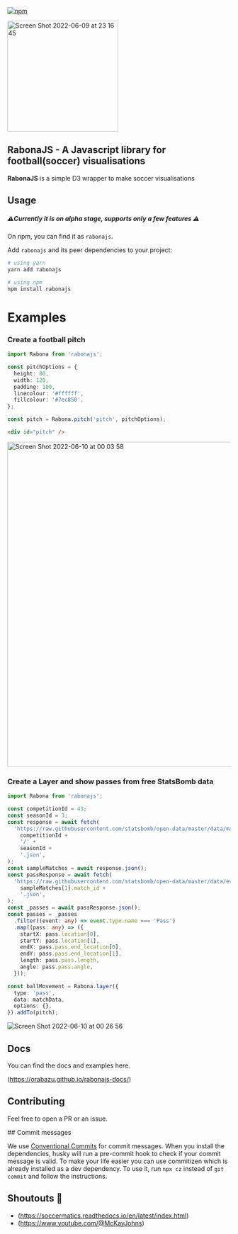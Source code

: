 [![npm](https://img.shields.io/npm/v/rabonajs)](https://www.npmjs.com/package/rabonajs)

<img width="250" alt="Screen Shot 2022-06-09 at 23 16 45" src="https://user-images.githubusercontent.com/812622/172951243-7b294967-7326-40dc-8f8d-cf194cca5510.png">

## RabonaJS - A Javascript library for football(soccer) visualisations

**RabonaJS** is a simple D3 wrapper to make soccer visualisations

## Usage

##### ⚠️Currently it is on alpha stage, supports only a few features ⚠️

On npm, you can find it as `rabonajs`.

Add `rabonajs` and its peer dependencies to your project:

```bash
# using yarn
yarn add rabonajs

# using npm
npm install rabonajs
```

# Examples

### Create a football pitch

```typescript
import Rabona from 'rabonajs';

const pitchOptions = {
  height: 80,
  width: 120,
  padding: 100,
  linecolour: '#ffffff',
  fillcolour: '#7ec850',
};

const pitch = Rabona.pitch('pitch', pitchOptions);
```

```html
<div id="pitch" />
```

<img width="734" alt="Screen Shot 2022-06-10 at 00 03 58" src="https://user-images.githubusercontent.com/812622/172945125-be67346f-561a-4c0e-b467-ca638b3b4ae7.png">

### Create a Layer and show passes from free StatsBomb data

```typescript
import Rabona from 'rabonajs';

const competitionId = 43;
const seasonId = 3;
const response = await fetch(
  'https://raw.githubusercontent.com/statsbomb/open-data/master/data/matches/' +
    competitionId +
    '/' +
    seasonId +
    '.json',
);
const sampleMatches = await response.json();
const passResponse = await fetch(
  'https://raw.githubusercontent.com/statsbomb/open-data/master/data/events/' +
    sampleMatches[1].match_id +
    '.json',
);
const _passes = await passResponse.json();
const passes = _passes
  .filter((event: any) => event.type.name === 'Pass')
  .map((pass: any) => ({
    startX: pass.location[0],
    startY: pass.location[1],
    endX: pass.pass.end_location[0],
    endY: pass.pass.end_location[1],
    length: pass.pass.length,
    angle: pass.pass.angle,
  }));

const ballMovement = Rabona.layer({
  type: 'pass',
  data: matchData,
  options: {},
}).addTo(pitch);
```

![Screen Shot 2022-06-10 at 00 26 56](https://user-images.githubusercontent.com/812622/172948262-225d96d9-5006-4872-9b22-ebfb9ba7d9b5.png)

## Docs

You can find the docs and examples here.

(https://orabazu.github.io/rabonajs-docs/)

## Contributing

Feel free to open a PR or an issue.

## Commit messages

We use [Conventional Commits](https://www.conventionalcommits.org/en/v1.0.0/) for commit messages.
When you install the dependencies, husky will run a pre-commit hook to check if your commit message is valid.
To make your life easier you can use commitizen which is already installed as a dev dependency.
To use it, run `npx cz` instead of `git commit` and follow the instructions.

## Shoutouts 🙏

- (https://soccermatics.readthedocs.io/en/latest/index.html)
- (https://www.youtube.com/@McKayJohns)
